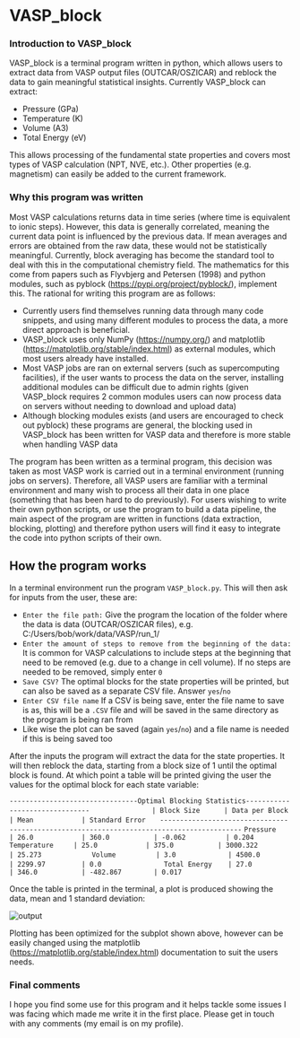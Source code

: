 # VASP_block

### Introduction to VASP_block

VASP_block is a terminal program written in python, which allows users to extract data from VASP output files (OUTCAR/OSZICAR) and reblock the data to gain meaningful statistical insights. Currently VASP_block can extract:

-	Pressure (GPa)
-	Temperature (K)
-	Volume (A3)
-	Total Energy (eV)

This allows processing of the fundamental state properties and covers most types of VASP calculation (NPT, NVE, etc.). Other properties (e.g. magnetism) can easily be added to the current framework. 

### Why this program was written

Most VASP calculations returns data in time series (where time is equivalent to ionic steps). However, this data is generally correlated, meaning the current data point is influenced by the previous data. If mean averages and errors are obtained from the raw data, these would not be statistically meaningful. Currently, block averaging has become the standard tool to deal with this in the computational chemistry field. The mathematics for this come from papers such as Flyvbjerg and Petersen (1998) and python modules, such as pyblock (https://pypi.org/project/pyblock/), implement this. The rational for writing this program are as follows:

-	Currently users find themselves running data through many code snippets, and using many different modules to process the data, a more direct approach is beneficial.
-	VASP_block uses only NumPy (https://numpy.org/) and matplotlib (https://matplotlib.org/stable/index.html) as external modules, which most users already have installed.
-	Most VASP jobs are ran on external servers (such as supercomputing facilities), if the user wants to process the data on the server, installing additional modules can be difficult due to admin rights (given VASP_block requires 2 common modules users can now process data on servers without needing to download and upload data) 
-	Although blocking modules exists (and users are encouraged to check out pyblock) these programs are general, the blocking used in VASP_block has been written for VASP data and therefore is more stable when handling VASP data

The program has been written as a terminal program, this decision was taken as most VASP work is carried out in a terminal environment (running jobs on servers). Therefore, all VASP users are familiar with a terminal environment and many wish to process all their data in one place (something that has been hard to do previously). 
For users wishing to write their own python scripts, or use the program to build a data pipeline, the main aspect of the program are written in functions (data extraction, blocking, plotting) and therefore python users will find it easy to integrate the code into python scripts of their own. 

## How the program works

In a terminal environment run the program `VASP_block.py`. This will then ask for inputs from the user, these are:
-	`Enter the file path:` Give the program the location of the folder where the data is data (OUTCAR/OSZICAR files), e.g. C:/Users/bob/work/data/VASP/run_1/
-	`Enter the amount of steps to remove from the beginning of the data:` It is common for VASP calculations to include steps at the beginning that need to be removed (e.g. due to a change in cell volume). If no steps are needed to be removed, simply enter `0`
-	`Save CSV?` The optimal blocks for the state properties will be printed, but can also be saved as a separate CSV file. Answer `yes`/`no`
-	`Enter CSV file name` If a CSV is being save, enter the file name to save is as, this will be a `.CSV` file and will be saved in the same directory as the program is being ran from
-	Like wise the plot can be saved (again `yes`/`no`) and a file name is needed if this is being saved too

After the inputs the program will extract the data for the state properties. It will then reblock the data, starting from a block size of 1 until the optimal block is found. At which point a table will be printed giving the user the values for the optimal block for each state variable:

`--------------------------------Optimal Blocking Statistics-------------------------------`
`                | Block Size      | Data per Block  | Mean            | Standard Error    `
`------------------------------------------------------------------------------------------`
`Pressure        | 26.0            | 360.0           | -0.062          | 0.204             `
`Temperature     | 25.0            | 375.0           | 3000.322        | 25.273            `
`Volume          | 3.0             | 4500.0          | 2299.97         | 0.0               `
`Total Energy    | 27.0            | 346.0           | -482.867        | 0.017             `

Once the table is printed in the terminal, a plot is produced showing the data, mean and 1 standard deviation:

![output](https://user-images.githubusercontent.com/95185273/192791559-87fe378b-388e-4c49-95b7-9320424bd091.png)

Plotting has been optimized for the subplot shown above, however can be easily changed using the matplotlib (https://matplotlib.org/stable/index.html) documentation to suit the users needs. 

### Final comments 
I hope you find some use for this program and it helps tackle some issues I was facing which made me write it in the first place. Please get in touch with any comments (my email is on my profile). 
